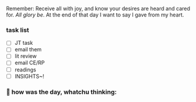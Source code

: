 
Remember:
	Receive all with joy, and know your desires are heard and cared for. *All glory be*.
	At the end of that day I want to say I gave from my heart.

### task list
- [ ] JT task
- [ ] email them
- [ ] lit review
- [ ] email CE/RP
- [ ] readings
- [ ] INSIGHTS~!
### 📝 how was the day, whatchu thinking:

